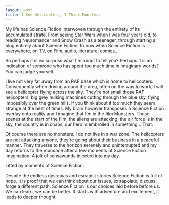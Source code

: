 ```yaml
---
layout: post
title: I See Helicopters, I Think Monsters 
---
```

My life has Science Fiction interwoven through the entirety of its accumulated strata. From seeing Star Wars when I was four years old, to reading Neuromancer and Snow Crash as a teenager, through starting a blog entirely about Science Fiction, to now when Science Fiction is everywhere, on TV, on Film, audio, literature, comics...

So perhaps it is no surprise what I'm about to tell you? Perhaps it is an indication of someone who has spent too much time in imaginary worlds? You can judge yourself.

I live not very far away from an RAF base which is home to helicopters. Consequently when driving around the area, often on the way to work, I will see a helicopter flying across the sky. They're not small those RAF helicopters, big grey hulking machines cutting through the blue sky, flying impossibly over the green hills. If you think about it too much they seem strange at the best of times. My brain however transposes a Science Fiction overlay onto reality and I imagine that I'm in the film Monsters. Those scenes at the start of the film, the aliens are attacking, the air force is in the sky, the country is in chaos, our hero is embroiled in something... That.

Of course there are no monsters. I do not live in a war zone. The helicopters are not attacking anyone, they're going about their business in a peaceful manner. They traverse to the horizon serenely and uninterrupted and my day returns to the mundane after a few moments of Science Fiction imagination. A jolt of sensawunda injected into my day.

Lifted by moments of Science Fiction.

Despite the endless dystopias and escapist stories Science Fiction is full of hope. It is proof that we can think about our issues, extrapolate, discuss, forge a different path. Science Fiction is our choices laid before before us. We can learn, we can be better. It starts with adventure and excitement, it leads to deeper thought.
